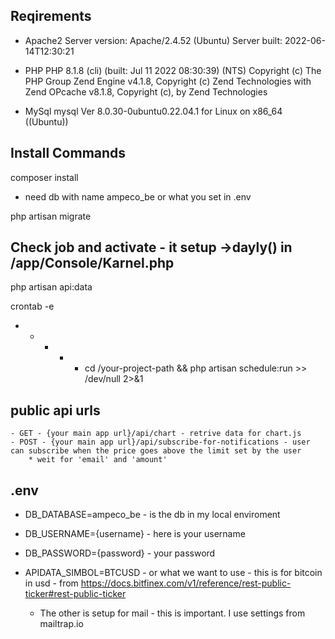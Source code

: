 ## Reqirements
* Apache2
Server version: Apache/2.4.52 (Ubuntu)
Server built:   2022-06-14T12:30:21

* PHP
PHP 8.1.8 (cli) (built: Jul 11 2022 08:30:39) (NTS)
Copyright (c) The PHP Group
Zend Engine v4.1.8, Copyright (c) Zend Technologies
    with Zend OPcache v8.1.8, Copyright (c), by Zend Technologies

* MySql
mysql  Ver 8.0.30-0ubuntu0.22.04.1 for Linux on x86_64 ((Ubuntu))

## Install Commands
composer install

* need db with name ampeco_be or what you set in .env

php artisan migrate

## Check job and activate - it setup ->dayly() in /app/Console/Karnel.php
php artisan api:data

crontab -e

* * * * * cd /your-project-path && php artisan schedule:run >> /dev/null 2>&1

## public api urls
    - GET - {your main app url}/api/chart - retrive data for chart.js 
    - POST - {your main app url}/api/subscribe-for-notifications - user can subscribe when the price goes above the limit set by the user
        * weit for 'email' and 'amount'

## .env
* DB_DATABASE=ampeco_be - is the db in my local enviroment
* DB_USERNAME={username} - here is your username
* DB_PASSWORD={password} - your password

* APIDATA_SIMBOL=BTCUSD - or what we want to use - this is for bitcoin in usd - from https://docs.bitfinex.com/v1/reference/rest-public-ticker#rest-public-ticker
    - The other is setup for mail - this is important. I use settings from mailtrap.io
